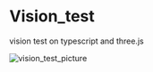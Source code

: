# Vision_test
vision test on typescript and three.js


![vision_test_picture](https://github.com/inxole/Vision_test/assets/109216583/b5d024ad-363b-4d4a-8b4a-2e89b813b6ba)
